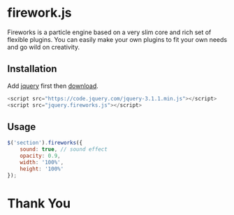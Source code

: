 # firework.js

Fireworks is a particle engine based on a very slim core and rich set of flexible plugins. You can easily make your own plugins to fit your own needs and go wild on creativity.

## Installation

Add [jquery](https://code.jquery.com/jquery-3.1.1.min.js) first then [download](https://www.jqueryscript.net/animation/Realistic-Fireworks-Animations-Using-jQuery-And-Canvas-fireworks-js.html).

```javascript
<script src="https://code.jquery.com/jquery-3.1.1.min.js"></script>
<script src="jquery.fireworks.js"></script>
```

## Usage

```javascript
$('section').fireworks({ 
    sound: true, // sound effect
    opacity: 0.9, 
    width: '100%', 
    height: '100%' 
});
```

<h1>Thank You</h1>
